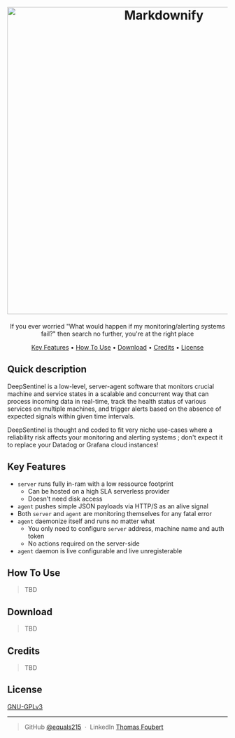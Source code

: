 <h1 align="center">
  <br>
  <a href="http://www.amitmerchant.com/electron-markdownify"><img src="https://gist.githubusercontent.com/equals215/4cc46fe3225e4def80c1e915a5608c8d/raw/1b16d0817e88d8d5fa8c0730a8bfa66e072484c9/deepsentinel-crop.svg" alt="Markdownify" width="700"></a>
  <br>
</h1>


<!-- <p align="center">
  <a href="https://linktr.ee/equals215">
    <img src="https://img.shields.io/badge/$-donate-ff69b4.svg?maxAge=2592000&amp;style=flat">
  </a>
</p> -->
<p align="center">
If you ever worried "What would happen if my monitoring/alerting systems fail?" then search no further, you're at the right place
</p>

<p align="center">
  <a href="#key-features">Key Features</a> •
  <a href="#how-to-use">How To Use</a> •
  <a href="#download">Download</a> •
  <a href="#credits">Credits</a> •
  <a href="#license">License</a>
</p>

## Quick description

DeepSentinel is a low-level, server-agent software that monitors crucial machine and service states in a scalable and concurrent way that can process incoming data in real-time, track the health status of various services on multiple machines, and trigger alerts based on the absence of expected signals within given time intervals.  

DeepSentinel is thought and coded to fit very niche use-cases where a reliability risk affects your monitoring and alerting systems ; don't expect it to replace your Datadog or Grafana cloud instances!  

## Key Features

* `server` runs fully in-ram with a low ressource footprint
    - Can be hosted on a high SLA serverless provider
    - Doesn't need disk access
* `agent` pushes simple JSON payloads via HTTP/S as an alive signal
* Both `server` and `agent` are monitoring themselves for any fatal error
* `agent` daemonize itself and runs no matter what
    - You only need to configure `server` address, machine name and auth token
    - No actions required on the server-side
* `agent` daemon is live configurable and live unregisterable

## How To Use
> TBD

## Download
> TBD

## Credits
> TBD

## License

[GNU-GPLv3](https://github.com/equals215/deepsentinel/blob/8d8f70623c8725c2596ee5181d37ebdcf14ee81d/LICENSE)

---

> GitHub [@equals215](https://github.com/equals215) &nbsp;&middot;&nbsp;
> LinkedIn [Thomas Foubert](https://www.linkedin.com/in/thomas-f-devops/)
